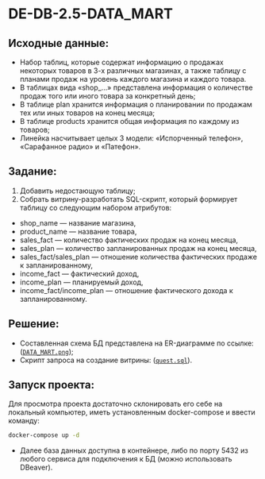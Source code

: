 # DE-DB-2.5-DATA_MART
## Исходные данные:
- Набор таблиц, которые содержат информацию о продажах некоторых товаров в 3-х различных магазинах, а также таблицу с планами продаж на уровень каждого магазина и каждого товара. 
- В таблицах вида «shop_…» представлена информация о количестве продаж того или иного товара за конкретный день;
- В таблице plan хранится информация о планировании по продажам тех или иных товаров на конец месяца;
- В таблице products хранится общая информация по каждому из товаров;
- Линейка насчитывает целых 3 модели: «Испорченный телефон», «Сарафанное радио» и «Патефон».
## Задание:
1) Добавить недостающую таблицу;
2) Собрать витрину-разработать SQL-скрипт, который формирует таблицу со следующим набором атрибутов:
- shop_name — название магазина,
- product_name — название товара,
- sales_fact — количество фактических продаж на конец месяца,
- sales_plan — количество запланированных продаж на конец месяца,
- sales_fact/sales_plan — отношение количества фактических продаже к запланированному,
- income_fact — фактический доход,
- income_plan — планируемый доход,
- income_fact/income_plan — отношение фактического дохода к запланированному.
## Решение:
- Составленная схема БД представлена на ER-диаграмме по ссылке: (<code>[DATA_MART.png]()</code>);
- Скрипт запроса на создание витрины: (<code>[quest.sql]()</code>).
## Запуск проекта:
Для просмотра проекта достаточно склонировать его себе на локальный компьютер, иметь установленным docker-compose и ввести команду:
```sh
docker-compose up -d
```
- Далее база данных доступна в контейнере, либо по порту 5432 из любого сервиса для подключения к БД (можно использовать DBeaver).